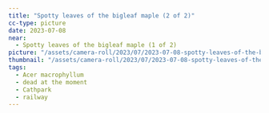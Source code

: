 ```yaml
---
title: "Spotty leaves of the bigleaf maple (2 of 2)"
cc-type: picture
date: 2023-07-08
near:
  - Spotty leaves of the bigleaf maple (1 of 2)
picture: "/assets/camera-roll/2023/07/2023-07-08-spotty-leaves-of-the-bigleaf-maple-2/20230709_012407312_iOS.jpg"
thumbnail: "/assets/camera-roll/2023/07/2023-07-08-spotty-leaves-of-the-bigleaf-maple-2/20230709_012407312_iOS-thumbnail.jpg"
tags:
  - Acer macrophyllum
  - dead at the moment
  - Cathpark
  - railway
---
```


